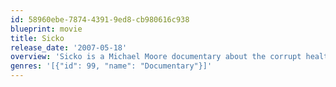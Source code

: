 ```yaml
---
id: 58960ebe-7874-4391-9ed8-cb980616c938
blueprint: movie
title: Sicko
release_date: '2007-05-18'
overview: 'Sicko is a Michael Moore documentary about the corrupt health care system in The United States who''s main goal is to make profit even if it means losing peoples lives. "The more people you deny health insurance the more money we make" is the business model for health care providers in America.'
genres: '[{"id": 99, "name": "Documentary"}]'
---
```

